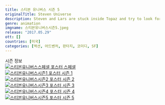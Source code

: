 ```yaml
---
title: 스티븐 유니버스 시즌 5
originalTitle: Steven Universe
description: Steven and Lars are stuck inside Topaz and try to look for a way to escape.
genre: animation
imgname: 스티븐유니버스시즌5.jpeg
release: "2017.05.29"
ott: []
countries: [미국]
categories: [액션, 어드벤처, 판타지, 코미디, SF]
---
```


<div class="title bold">시즌 정보</div>

<div class="season-list">
<div class="item">
<a href="/animation/스티븐유니버스스페셜" >
<img src="/poster/스티븐유니버스스페셜.jpeg" alt="스티븐유니버스스페셜 포스터 ">
스페셜</a>
</div>
<div class="item">
<a href="/animation/스티븐유니버스시즌1" >
<img src="/poster/스티븐유니버스시즌1.jpeg" alt="스티븐유니버스시즌1 포스터 ">
시즌 1</a>
</div>
<div class="item">
<a href="/animation/스티븐유니버스시즌2" >
<img src="/poster/스티븐유니버스시즌2.jpeg" alt="스티븐유니버스시즌2 포스터 ">
시즌 2</a>
</div>
<div class="item">
<a href="/animation/스티븐유니버스시즌3" >
<img src="/poster/스티븐유니버스시즌3.jpeg" alt="스티븐유니버스시즌3 포스터 ">
시즌 3</a>
</div>
<div class="item">
<a href="/animation/스티븐유니버스시즌4" >
<img src="/poster/스티븐유니버스시즌4.jpeg" alt="스티븐유니버스시즌4 포스터 ">
시즌 4</a>
</div>
<div class="item">
<a href="/animation/스티븐유니버스시즌5" >
<img src="/poster/스티븐유니버스시즌5.jpeg" alt="스티븐유니버스시즌5 포스터 ">
시즌 5</a>
</div>
</div>
